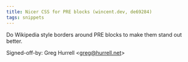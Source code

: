```yaml
---
title: Nicer CSS for PRE blocks (wincent.dev, de69284)
tags: snippets
---
```


Do Wikipedia style borders around PRE blocks to make them stand out better.

Signed-off-by: Greg Hurrell &lt;greg@hurrell.net&gt;
